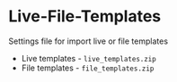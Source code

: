 # Live-File-Templates
Settings file for import live or file templates


* Live templates - `live_templates.zip`
* File templates - `file_templates.zip`
